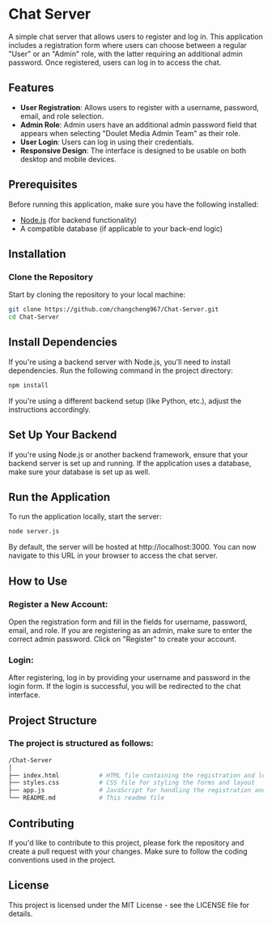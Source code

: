 # Chat Server

A simple chat server that allows users to register and log in. This application includes a registration form where users can choose between a regular "User" or an "Admin" role, with the latter requiring an additional admin password. Once registered, users can log in to access the chat.

## Features
- **User Registration**: Allows users to register with a username, password, email, and role selection.
- **Admin Role**: Admin users have an additional admin password field that appears when selecting "Doulet Media Admin Team" as their role.
- **User Login**: Users can log in using their credentials.
- **Responsive Design**: The interface is designed to be usable on both desktop and mobile devices.

## Prerequisites

Before running this application, make sure you have the following installed:

- [Node.js](https://nodejs.org/en/) (for backend functionality)
- A compatible database (if applicable to your back-end logic)

## Installation

### Clone the Repository

Start by cloning the repository to your local machine:

```bash
git clone https://github.com/changcheng967/Chat-Server.git
cd Chat-Server
```

## Install Dependencies
If you're using a backend server with Node.js, you'll need to install dependencies. Run the following command in the project directory:

```bash
npm install
```
If you're using a different backend setup (like Python, etc.), adjust the instructions accordingly.

## Set Up Your Backend
If you're using Node.js or another backend framework, ensure that your backend server is set up and running. If the application uses a database, make sure your database is set up as well.

## Run the Application
To run the application locally, start the server:

```bash
node server.js
```
By default, the server will be hosted at http://localhost:3000. You can now navigate to this URL in your browser to access the chat server.

## How to Use
### Register a New Account:

Open the registration form and fill in the fields for username, password, email, and role.
If you are registering as an admin, make sure to enter the correct admin password.
Click on "Register" to create your account.
### Login:

After registering, log in by providing your username and password in the login form.
If the login is successful, you will be redirected to the chat interface.
## Project Structure
### The project is structured as follows:

```graphql
/Chat-Server
│
├── index.html           # HTML file containing the registration and login forms
├── styles.css           # CSS file for styling the forms and layout
├── app.js               # JavaScript for handling the registration and login forms
└── README.md            # This readme file
```
## Contributing
If you'd like to contribute to this project, please fork the repository and create a pull request with your changes. Make sure to follow the coding conventions used in the project.

## License
This project is licensed under the MIT License - see the LICENSE file for details.
